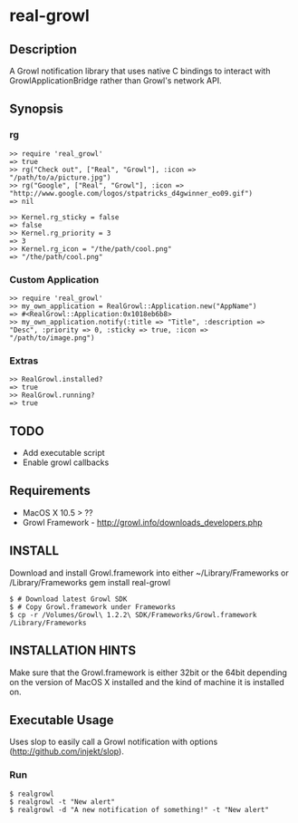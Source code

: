 real-growl
==========

Description
-----------

A Growl notification library that uses native C bindings to interact with GrowlApplicationBridge rather than Growl's network API.

Synopsis
--------

### rg

    >> require 'real_growl'
    => true
    >> rg("Check out", ["Real", "Growl"], :icon => "/path/to/a/picture.jpg")
    >> rg("Google", ["Real", "Growl"], :icon => "http://www.google.com/logos/stpatricks_d4gwinner_eo09.gif")
    => nil
  
    >> Kernel.rg_sticky = false
    => false
    >> Kernel.rg_priority = 3
    => 3
    >> Kernel.rg_icon = "/the/path/cool.png"
    => "/the/path/cool.png"
  
### Custom Application

    >> require 'real_growl'
    >> my_own_application = RealGrowl::Application.new("AppName")
    => #<RealGrowl::Application:0x1018eb6b8>
    >> my_own_application.notify(:title => "Title", :description => "Desc", :priority => 0, :sticky => true, :icon => "/path/to/image.png")

### Extras
    >> RealGrowl.installed?
    => true
    >> RealGrowl.running?
    => true

TODO
----

  * Add executable script
  * Enable growl callbacks
  
Requirements
------------

* MacOS X 10.5 > ??
* Growl Framework - http://growl.info/downloads_developers.php

INSTALL
-------

Download and install Growl.framework into either ~/Library/Frameworks or /Library/Frameworks
gem install real-growl

    $ # Download latest Growl SDK
    $ # Copy Growl.framework under Frameworks
    $ cp -r /Volumes/Growl\ 1.2.2\ SDK/Frameworks/Growl.framework /Library/Frameworks

INSTALLATION HINTS
------------------

Make sure that the Growl.framework is either 32bit or the 64bit depending on the version of MacOS X
installed and the kind of machine it is installed on.

Executable Usage
----------------

Uses slop to easily call a Growl notification with options (http://github.com/injekt/slop).

### Run

    $ realgrowl 
    $ realgrowl -t "New alert"
    $ realgrowl -d "A new notification of something!" -t "New alert"